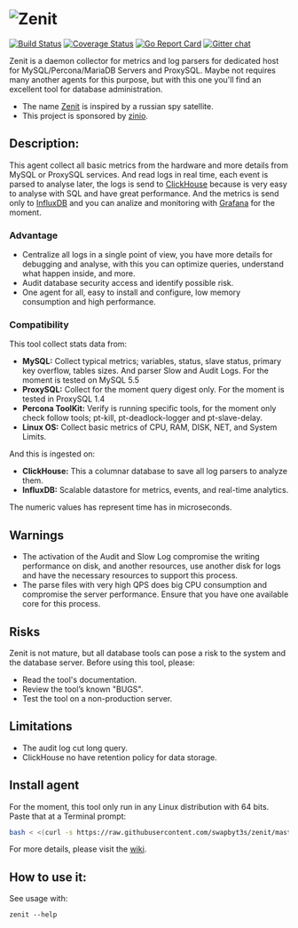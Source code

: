 # ![Zenit](https://raw.githubusercontent.com/swapbyt3s/zenit/master/assets/images/zenit_logo.png)
[![Build Status](https://travis-ci.org/swapbyt3s/zenit.svg?branch=master)](https://travis-ci.org/swapbyt3s/zenit) [![Coverage Status](https://coveralls.io/repos/github/swapbyt3s/zenit/badge.svg?branch=master)](https://coveralls.io/github/swapbyt3s/zenit?branch=master) [![Go Report Card](https://goreportcard.com/badge/github.com/swapbyt3s/zenit)](https://goreportcard.com/report/github.com/swapbyt3s/zenit) [![Gitter chat](https://badges.gitter.im/Zenit-Agent/Lobby.png)](https://gitter.im/Zenit-Agent/Lobby)

Zenit is a daemon collector for metrics and log parsers for dedicated host for MySQL/Percona/MariaDB Servers and
ProxySQL. Maybe not requires many another agents for this purpose, but with this one you'll find an excellent tool for database administration.

- The name [Zenit](https://en.wikipedia.org/wiki/Zenit_(satellite)) is inspired by a russian spy satellite.
- This project is sponsored by [zinio](https://www.zinio.com).

## Description:

This agent collect all basic metrics from the hardware and more details from MySQL or ProxySQL services. And read logs in real time, each event is parsed to analyse later, the logs is send to [ClickHouse](https://github.com/yandex/ClickHouse/) because is very easy to analyse with SQL and have great performance. And the metrics is send only to [InfluxDB](https://github.com/influxdata/influxdb) and you can analize and monitoring with [Grafana](https://grafana.com/) for the moment.

### Advantage

- Centralize all logs in a single point of view, you have more details for debugging and analyse, with this you can optimize queries, understand what happen inside, and more.
- Audit database security access and identify possible risk.
- One agent for all, easy to install and configure, low memory consumption and high performance.

### Compatibility

This tool collect stats data from:

- **MySQL:** Collect typical metrics; variables, status, slave status, primary key overflow, tables sizes. And parser Slow and Audit Logs. For the moment is tested on MySQL 5.5
- **ProxySQL:** Collect for the moment query digest only. For the moment is tested in ProxySQL 1.4
- **Percona ToolKit:** Verify is running specific tools, for the moment only check follow tools; pt-kill, pt-deadlock-logger and pt-slave-delay.
- **Linux OS:** Collect basic metrics of CPU, RAM, DISK, NET, and System Limits.

And this is ingested on:

- **ClickHouse:** This a columnar database to save all log parsers to analyze them.
- **InfluxDB:** Scalable datastore for metrics, events, and real-time analytics.

The numeric values has represent time has in microseconds.

## Warnings

- The activation of the Audit and Slow Log compromise the writing performance on disk, and another resources, use another disk for logs and have the necessary resources to support this process.
- The parse files with very high QPS does big CPU consumption and compromise the server performance. Ensure that you have one available core for this process.

## Risks

Zenit is not mature, but all database tools can pose a risk to the system and the database server.
Before using this tool, please:

- Read the tool's documentation.
- Review the tool’s known "BUGS".
- Test the tool on a non-production server.

## Limitations

- The audit log cut long query.
- ClickHouse no have retention policy for data storage.

## Install agent

For the moment, this tool only run in any Linux distribution with 64 bits. Paste that at a Terminal prompt:

```bash
bash < <(curl -s https://raw.githubusercontent.com/swapbyt3s/zenit/master/scripts/install.sh)
```

For more details, please visit the [wiki](https://github.com/swapbyt3s/zenit/wiki/Install-agent).

## How to use it:

See usage with:

```
zenit --help
```

